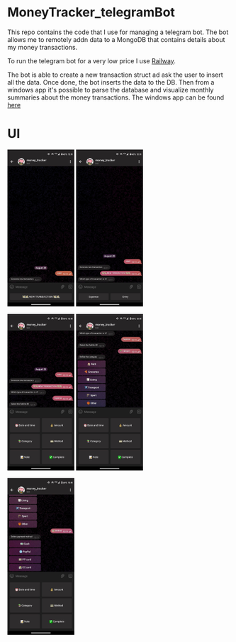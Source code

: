# MoneyTracker_telegramBot
 This repo contains the code that I use for managing a telegram bot. The bot allows me to remotely addn data to a MongoDB that contains details about my money transactions.

 To run the telegram bot for a very low price I use [Railway](https://railway.app/).

 The bot is able to create a new transaction struct ad ask the user to insert all the data. Once done, the bot inserts the data to the DB. Then from a windows app it's possible to parse the database and visualize monthly summaries about the money transactions. The windows app can be found [here](https://github.com/AlessandroAvi/money_tracker_app)

 # UI

 <img src="https://github.com/AlessandroAvi/MoneyTracker_telegramBot/blob/main/screenshots/001.jpg" width=30% height=30%> <img src="https://github.com/AlessandroAvi/MoneyTracker_telegramBot/blob/main/screenshots/002.jpg" width=30% height=30%>

  <img src="https://github.com/AlessandroAvi/MoneyTracker_telegramBot/blob/main/screenshots/003.jpg" width=30% height=30%> <img src="https://github.com/AlessandroAvi/MoneyTracker_telegramBot/blob/main/screenshots/004.jpg" width=30% height=30%>

   <img src="https://github.com/AlessandroAvi/MoneyTracker_telegramBot/blob/main/screenshots/005.jpg" width=30% height=30%>